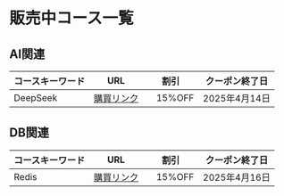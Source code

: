# 販売中コース一覧

## AI関連

| コースキーワード| URL | 割引|クーポン終了日|
| --- | --- | ---|--- |
| DeepSeek | [購買リンク](https://www.udemy.com/course/1ai-deepseek/?couponCode=F9A73D3F416B0A8C1111) |　15%OFF|2025年4月14日  |

## DB関連

| コースキーワード| URL | 割引|クーポン終了日|
| --- | --- | ---|--- |
| Redis | [購買リンク](https://www.udemy.com/course/ethan-redis/?couponCode=8ED89528BC97B3E368E2) |　15%OFF | 2025年4月16日  |
